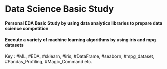 # Data Science Basic Study

#### Personal EDA Basic Study by using data analytics libraries to prepare data science competition
#### Execute a variety of machine learning algorithms by using iris and mpg datasets

Key : #ML, #EDA, #sklearn, #iris, #DataFrame, #seaborn, #mpg_dataset, #Pandas_Profiling, #Magic_Command etc.
